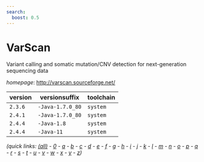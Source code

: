 ```yaml
---
search:
  boost: 0.5
---
```

# VarScan

Variant calling and somatic mutation/CNV detection for next-generation sequencing data

*homepage*: <http://varscan.sourceforge.net/>

version | versionsuffix | toolchain
--------|---------------|----------
``2.3.6`` | ``-Java-1.7.0_80`` | ``system``
``2.4.1`` | ``-Java-1.7.0_80`` | ``system``
``2.4.4`` | ``-Java-1.8`` | ``system``
``2.4.4`` | ``-Java-11`` | ``system``


*(quick links: [(all)](../index.md) - [0](../0/index.md) - [a](../a/index.md) - [b](../b/index.md) - [c](../c/index.md) - [d](../d/index.md) - [e](../e/index.md) - [f](../f/index.md) - [g](../g/index.md) - [h](../h/index.md) - [i](../i/index.md) - [j](../j/index.md) - [k](../k/index.md) - [l](../l/index.md) - [m](../m/index.md) - [n](../n/index.md) - [o](../o/index.md) - [p](../p/index.md) - [q](../q/index.md) - [r](../r/index.md) - [s](../s/index.md) - [t](../t/index.md) - [u](../u/index.md) - [v](../v/index.md) - [w](../w/index.md) - [x](../x/index.md) - [y](../y/index.md) - [z](../z/index.md))*

